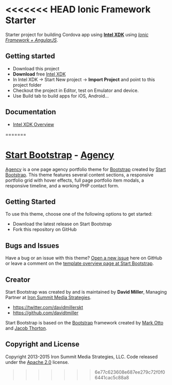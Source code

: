 <<<<<<< HEAD
Ionic Framework Starter
=============================

Starter project for building Cordova app using [__Intel XDK__](http://xdk.intel.com) using [_Ionic Framework + AngularJS_](http://ionicframework.com/).

Getting started
-
- Download this project
- __Download__ free [Intel XDK](http://xdk.intel.com)
- In Intel XDK -> Start New project -> __Import Project__ and point to this project folder
- Checkout the project in Editor, test on Emulator and device.
- Use Build tab to build apps for iOS, Android...

Documentation
-
- [Intel XDK Overview](http://software.intel.com/en-us/html5/xdkdocs)

=======
# [Start Bootstrap](http://startbootstrap.com/) - [Agency](http://startbootstrap.com/template-overviews/agency/)

[Agency](http://startbootstrap.com/template-overviews/agency/) is a one page agency portfolio theme for [Bootstrap](http://getbootstrap.com/) created by [Start Bootstrap](http://startbootstrap.com/). This theme features several content sections, a responsive portfolio grid with hover effects, full page portfolio item modals, a responsive timeline, and a working PHP contact form.

## Getting Started

To use this theme, choose one of the following options to get started:
* Download the latest release on Start Bootstrap
* Fork this repository on GitHub

## Bugs and Issues

Have a bug or an issue with this theme? [Open a new issue](https://github.com/IronSummitMedia/startbootstrap-agency/issues) here on GitHub or leave a comment on the [template overview page at Start Bootstrap](http://startbootstrap.com/template-overviews/agency/).

## Creator

Start Bootstrap was created by and is maintained by **David Miller**, Managing Partner at [Iron Summit Media Strategies](http://www.ironsummitmedia.com/).

* https://twitter.com/davidmillerskt
* https://github.com/davidtmiller

Start Bootstrap is based on the [Bootstrap](http://getbootstrap.com/) framework created by [Mark Otto](https://twitter.com/mdo) and [Jacob Thorton](https://twitter.com/fat).

## Copyright and License

Copyright 2013-2015 Iron Summit Media Strategies, LLC. Code released under the [Apache 2.0](https://github.com/IronSummitMedia/startbootstrap-agency/blob/gh-pages/LICENSE) license.
>>>>>>> 6e77c623608e687ee279c72f0f06441cac5c88a8

